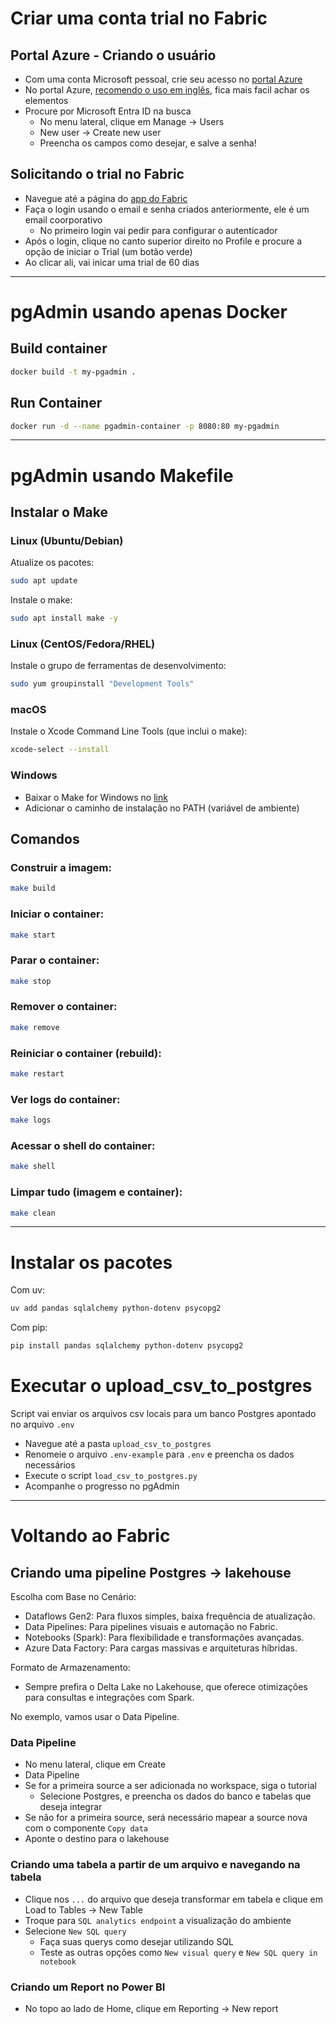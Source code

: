 # Criar uma conta trial no Fabric

## Portal Azure - Criando o usuário
- Com uma conta Microsoft pessoal, crie seu acesso no [portal Azure](https://portal.azure.com/#home)
- No portal Azure, [recomendo o uso em inglês](https://portal.azure.com/#settings), fica mais facil achar os elementos
- Procure por Microsoft Entra ID na busca
    - No menu lateral, clique em Manage -> Users
    - New user -> Create new user
    - Preencha os campos como desejar, e salve a senha!

## Solicitando o trial no Fabric
- Navegue até a página do [app do Fabric](https://app.fabric.microsoft.com/?pbi_source=learn-get-started-fabric-trial)
- Faça o login usando o email e senha criados anteriormente, ele é um email coorporativo
    - No primeiro login vai pedir para configurar o autenticador
- Após o login, clique no canto superior direito no Profile e procure a opção de iniciar o Trial (um botão verde)
- Ao clicar ali, vai inicar uma trial de 60 dias

---

# pgAdmin usando apenas Docker

## Build container
```bash
docker build -t my-pgadmin .
```
## Run Container
```bash
docker run -d --name pgadmin-container -p 8080:80 my-pgadmin
```

---
# pgAdmin usando Makefile

## Instalar o Make
### Linux (Ubuntu/Debian)
Atualize os pacotes:
```bash
sudo apt update
```

Instale o make:
```bash
sudo apt install make -y
```

### Linux (CentOS/Fedora/RHEL)
Instale o grupo de ferramentas de desenvolvimento:
```bash
sudo yum groupinstall "Development Tools"
```

### macOS
Instale o Xcode Command Line Tools (que inclui o make):
```bash
xcode-select --install
```

### Windows
- Baixar o Make for Windows no [link](https://gnuwin32.sourceforge.net/packages/make.htm)
- Adicionar o caminho de instalação no PATH (variável de ambiente)

## Comandos
### Construir a imagem:
```bash
make build
```

### Iniciar o container:
```bash
make start
```

### Parar o container:
```bash
make stop
```

### Remover o container:
```bash
make remove
```

### Reiniciar o container (rebuild):
```bash
make restart
```

### Ver logs do container:
```bash
make logs
```

### Acessar o shell do container:
```bash
make shell
```

### Limpar tudo (imagem e container):
```bash
make clean
```

---
# Instalar os pacotes

Com uv:
```bash
uv add pandas sqlalchemy python-dotenv psycopg2
```

Com pip:
```bash
pip install pandas sqlalchemy python-dotenv psycopg2
```

# Executar o upload_csv_to_postgres

Script vai enviar os arquivos csv locais para um banco Postgres apontado no arquivo `.env`
- Navegue até a pasta `upload_csv_to_postgres`
- Renomeie o arquivo `.env-example` para `.env` e preencha os dados necessários
- Execute o script `load_csv_to_postgres.py`
- Acompanhe o progresso no pgAdmin

---

# Voltando ao Fabric

## Criando uma pipeline Postgres -> lakehouse
Escolha com Base no Cenário:

- Dataflows Gen2: Para fluxos simples, baixa frequência de atualização.
- Data Pipelines: Para pipelines visuais e automação no Fabric.
- Notebooks (Spark): Para flexibilidade e transformações avançadas.
- Azure Data Factory: Para cargas massivas e arquiteturas híbridas.

Formato de Armazenamento:
- Sempre prefira o Delta Lake no Lakehouse, que oferece otimizações para consultas e integrações com Spark.

No exemplo, vamos usar o Data Pipeline.

### Data Pipeline
- No menu lateral, clique em Create
- Data Pipeline
- Se for a primeira source a ser adicionada no workspace, siga o tutorial
    - Selecione Postgres, e preencha os dados do banco e tabelas que deseja integrar
- Se não for a primeira source, será necessário mapear a source nova com o componente `Copy data`
- Aponte o destino para o lakehouse

### Criando uma tabela a partir de um arquivo e navegando na tabela
- Clique nos `...` do arquivo que deseja transformar em tabela e clique em Load to Tables -> New Table
- Troque para `SQL analytics endpoint` a visualização do ambiente
- Selecione `New SQL query`
    - Faça suas querys como desejar utilizando SQL
    - Teste as outras opções como `New visual query` e `New SQL query in notebook`

### Criando um Report no Power BI
- No topo ao lado de Home, clique em Reporting -> New report

